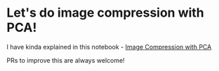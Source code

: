 # Let's do image compression with PCA!

I have kinda explained in this notebook - [Image Compression with PCA](./Image_Compression_with_PCA.ipynb)

PRs to improve this are always welcome!